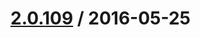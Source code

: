 [2.0.109](/http://github.corp.ebay.com/ecg-global/bolt-2dot0-frontend/compare/2.0.108...v2.0.109) / 2016-05-25
===================



